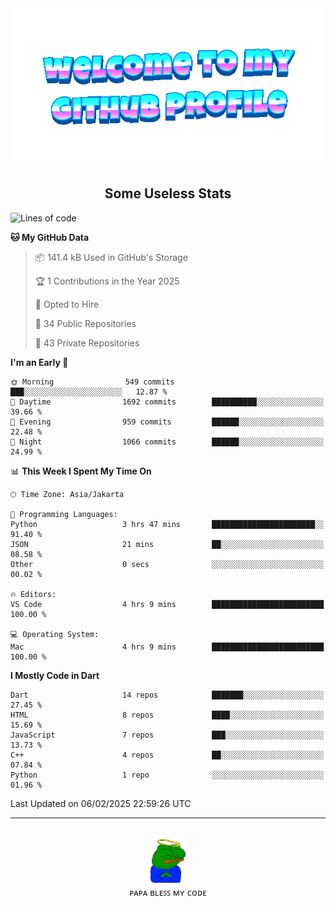 <div align="center">
	<img src="https://raw.githubusercontent.com/deogw/deogw/main/assets/welkom.gif" alt="welkom to my github profile">
	<br>
</div>
<h2 style="text-align:center">Some Useless Stats</h3>

<!--START_SECTION:waka-->
![Lines of code](https://img.shields.io/badge/From%20Hello%20World%20I%27ve%20Written-11.6%20million%20lines%20of%20code-blue)

**🐱 My GitHub Data** 

> 📦 141.4 kB Used in GitHub's Storage 
 > 
> 🏆 1 Contributions in the Year 2025
 > 
> 💼 Opted to Hire
 > 
> 📜 34 Public Repositories 
 > 
> 🔑 43 Private Repositories 
 > 
**I'm an Early 🐤** 

```text
🌞 Morning                549 commits         ███░░░░░░░░░░░░░░░░░░░░░░   12.87 % 
🌆 Daytime                1692 commits        ██████████░░░░░░░░░░░░░░░   39.66 % 
🌃 Evening                959 commits         ██████░░░░░░░░░░░░░░░░░░░   22.48 % 
🌙 Night                  1066 commits        ██████░░░░░░░░░░░░░░░░░░░   24.99 % 
```


📊 **This Week I Spent My Time On** 

```text
🕑︎ Time Zone: Asia/Jakarta

💬 Programming Languages: 
Python                   3 hrs 47 mins       ███████████████████████░░   91.40 % 
JSON                     21 mins             ██░░░░░░░░░░░░░░░░░░░░░░░   08.58 % 
Other                    0 secs              ░░░░░░░░░░░░░░░░░░░░░░░░░   00.02 % 

🔥 Editors: 
VS Code                  4 hrs 9 mins        █████████████████████████   100.00 % 

💻 Operating System: 
Mac                      4 hrs 9 mins        █████████████████████████   100.00 % 
```

**I Mostly Code in Dart** 

```text
Dart                     14 repos            ███████░░░░░░░░░░░░░░░░░░   27.45 % 
HTML                     8 repos             ████░░░░░░░░░░░░░░░░░░░░░   15.69 % 
JavaScript               7 repos             ███░░░░░░░░░░░░░░░░░░░░░░   13.73 % 
C++                      4 repos             ██░░░░░░░░░░░░░░░░░░░░░░░   07.84 % 
Python                   1 repo              ░░░░░░░░░░░░░░░░░░░░░░░░░   01.96 % 
```




 Last Updated on 06/02/2025 22:59:26 UTC
<!--END_SECTION:waka-->
---
<div align="center">
    <br>
    <a href="https://bit.ly/3A2g5zU">
        <img src="https://raw.githubusercontent.com/deogw/deogw/main/assets/papabless.png"
            alt="welkom to my github profile" height="75px">
    </a>
    <br>
ᴘᴀᴘᴀ ʙʟᴇꜱꜱ ᴍʏ ᴄᴏᴅᴇ
</div>

